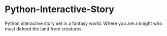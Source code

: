 # Python-Interactive-Story
Python interactive story set in a fantasy world. Where you are a knight who must defend the land from creatures. 
